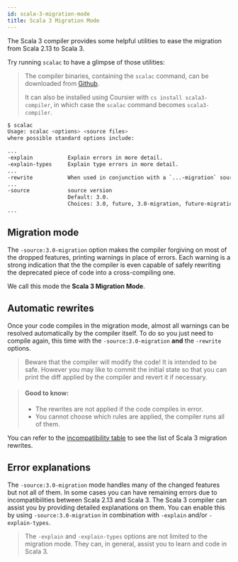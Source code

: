```yaml
---
id: scala-3-migration-mode
title: Scala 3 Migration Mode
---
```


The Scala 3 compiler provides some helpful utilities to ease the migration from Scala 2.13 to Scala 3.

Try running `scalac` to have a glimpse of those utilities:

> The compiler binaries, containing the `scalac` command, can be downloaded from [Github](https://github.com/lampepfl/dotty/releases/).
> 
> It can also be installed using Coursier with `cs install scala3-compiler`, in which case the `scalac` command becomes `scala3-compiler`.

``` bash
$ scalac
Usage: scalac <options> <source files>
where possible standard options include:

...
-explain           Explain errors in more detail.
-explain-types     Explain type errors in more detail.
...
-rewrite           When used in conjunction with a `...-migration` source version, rewrites sources to migrate to new version.
...
-source            source version
                   Default: 3.0.
                   Choices: 3.0, future, 3.0-migration, future-migration.
...
```

## Migration mode

The `-source:3.0-migration` option makes the compiler forgiving on most of the dropped features, printing warnings in place of errors.
Each warning is a strong indication that the the compiler is even capable of safely rewriting the deprecated piece of code into a cross-compiling one.

We call this mode the **Scala 3 Migration Mode**.

## Automatic rewrites

Once your code compiles in the migration mode, almost all warnings can be resolved automatically by the compiler itself.
To do so you just need to compile again, this time with the `-source:3.0-migration` **and** the `-rewrite` options.

> Beware that the compiler will modify the code! It is intended to be safe.
> However you may like to commit the initial state so that you can print the diff applied by the compiler and revert it if necessary.

> #### Good to know:
> - The rewrites are not applied if the code compiles in error.
> - You cannot choose which rules are applied, the compiler runs all of them.

You can refer to the [incompatibility table](../incompatibilities/table.md) to see the list of Scala 3 migration rewrites.

## Error explanations

The `-source:3.0-migration` mode handles many of the changed features but not all of them.
In some cases you can have remaining errors due to incompatibilities between Scala 2.13 and Scala 3.
The Scala 3 compiler can assist you by providing detailed explanations on them.
You can enable this by using `-source:3.0-migration` in combination with `-explain` and/or `-explain-types`.

> The `-explain` and `-explain-types` options are not limited to the migration mode.
> They can, in general, assist you to learn and code in Scala 3.
